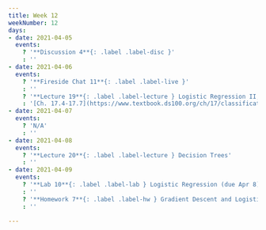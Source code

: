 ```yaml
---
title: Week 12
weekNumber: 12
days:
- date: 2021-04-05
  events:
    ? '**Discussion 4**{: .label .label-disc }'
    : ''
- date: 2021-04-06
  events:
    ? '**Fireside Chat 11**{: .label .label-live }'
    : ''
    ? '**Lecture 19**{: .label .label-lecture } Logistic Regression II, Classification'
    : '[Ch. 17.4-17.7](https://www.textbook.ds100.org/ch/17/classification_log_reg.html)'
- date: 2021-04-07
  events:
    ? 'N/A'
    : ''
- date: 2021-04-08
  events:
    ? '**Lecture 20**{: .label .label-lecture } Decision Trees'
    : ''
- date: 2021-04-09
  events:
    ? '**Lab 10**{: .label .label-lab } Logistic Regression (due Apr 8)'
    : ''
    ? '**Homework 7**{: .label .label-hw } Gradient Descent and Logistic Regression (due Apr 15)'
    : ''

---
```

